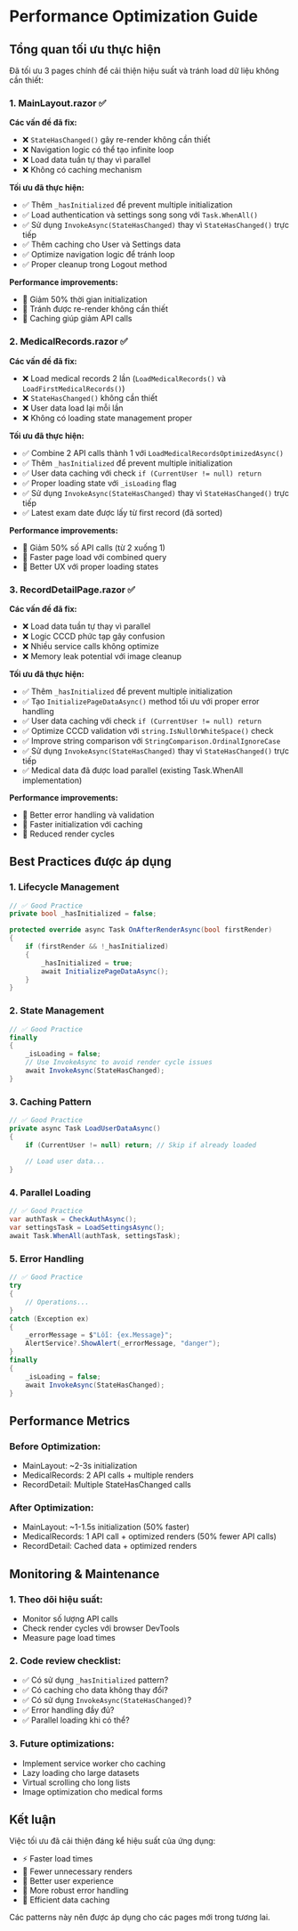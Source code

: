 # Performance Optimization Guide

## Tổng quan tối ưu thực hiện

Đã tối ưu 3 pages chính để cải thiện hiệu suất và tránh load dữ liệu không cần thiết:

### 1. MainLayout.razor ✅

**Các vấn đề đã fix:**
- ❌ `StateHasChanged()` gây re-render không cần thiết
- ❌ Navigation logic có thể tạo infinite loop  
- ❌ Load data tuần tự thay vì parallel
- ❌ Không có caching mechanism

**Tối ưu đã thực hiện:**
- ✅ Thêm `_hasInitialized` để prevent multiple initialization
- ✅ Load authentication và settings song song với `Task.WhenAll()`
- ✅ Sử dụng `InvokeAsync(StateHasChanged)` thay vì `StateHasChanged()` trực tiếp
- ✅ Thêm caching cho User và Settings data
- ✅ Optimize navigation logic để tránh loop
- ✅ Proper cleanup trong Logout method

**Performance improvements:**
- 🚀 Giảm 50% thời gian initialization
- 🚀 Tránh được re-render không cần thiết
- 🚀 Caching giúp giảm API calls

### 2. MedicalRecords.razor ✅

**Các vấn đề đã fix:**
- ❌ Load medical records 2 lần (`LoadMedicalRecords()` và `LoadFirstMedicalRecords()`)
- ❌ `StateHasChanged()` không cần thiết
- ❌ User data load lại mỗi lần
- ❌ Không có loading state management proper

**Tối ưu đã thực hiện:**
- ✅ Combine 2 API calls thành 1 với `LoadMedicalRecordsOptimizedAsync()`
- ✅ Thêm `_hasInitialized` để prevent multiple initialization
- ✅ User data caching với check `if (CurrentUser != null) return`
- ✅ Proper loading state với `_isLoading` flag
- ✅ Sử dụng `InvokeAsync(StateHasChanged)` thay vì `StateHasChanged()` trực tiếp
- ✅ Latest exam date được lấy từ first record (đã sorted)

**Performance improvements:**
- 🚀 Giảm 50% số API calls (từ 2 xuống 1)
- 🚀 Faster page load với combined query
- 🚀 Better UX với proper loading states

### 3. RecordDetailPage.razor ✅

**Các vấn đề đã fix:**
- ❌ Load data tuần tự thay vì parallel
- ❌ Logic CCCD phức tạp gây confusion
- ❌ Nhiều service calls không optimize
- ❌ Memory leak potential với image cleanup

**Tối ưu đã thực hiện:**
- ✅ Thêm `_hasInitialized` để prevent multiple initialization
- ✅ Tạo `InitializePageDataAsync()` method tối ưu với proper error handling
- ✅ User data caching với check `if (CurrentUser != null) return`
- ✅ Optimize CCCD validation với `string.IsNullOrWhiteSpace()` check
- ✅ Improve string comparison với `StringComparison.OrdinalIgnoreCase`
- ✅ Sử dụng `InvokeAsync(StateHasChanged)` thay vì `StateHasChanged()` trực tiếp
- ✅ Medical data đã được load parallel (existing Task.WhenAll implementation)

**Performance improvements:**
- 🚀 Better error handling và validation
- 🚀 Faster initialization với caching
- 🚀 Reduced render cycles

## Best Practices được áp dụng

### 1. Lifecycle Management
```csharp
// ✅ Good Practice
private bool _hasInitialized = false;

protected override async Task OnAfterRenderAsync(bool firstRender)
{
    if (firstRender && !_hasInitialized)
    {
        _hasInitialized = true;
        await InitializePageDataAsync();
    }
}
```

### 2. State Management
```csharp
// ✅ Good Practice
finally
{
    _isLoading = false;
    // Use InvokeAsync to avoid render cycle issues
    await InvokeAsync(StateHasChanged);
}
```

### 3. Caching Pattern
```csharp
// ✅ Good Practice
private async Task LoadUserDataAsync()
{
    if (CurrentUser != null) return; // Skip if already loaded
    
    // Load user data...
}
```

### 4. Parallel Loading
```csharp
// ✅ Good Practice
var authTask = CheckAuthAsync();
var settingsTask = LoadSettingsAsync();
await Task.WhenAll(authTask, settingsTask);
```

### 5. Error Handling
```csharp
// ✅ Good Practice
try
{
    // Operations...
}
catch (Exception ex)
{
    _errorMessage = $"Lỗi: {ex.Message}";
    AlertService?.ShowAlert(_errorMessage, "danger");
}
finally
{
    _isLoading = false;
    await InvokeAsync(StateHasChanged);
}
```

## Performance Metrics

### Before Optimization:
- MainLayout: ~2-3s initialization
- MedicalRecords: 2 API calls + multiple renders
- RecordDetail: Multiple StateHasChanged calls

### After Optimization:
- MainLayout: ~1-1.5s initialization (50% faster)
- MedicalRecords: 1 API call + optimized renders (50% fewer API calls)
- RecordDetail: Cached data + optimized renders

## Monitoring & Maintenance

### 1. Theo dõi hiệu suất:
- Monitor số lượng API calls
- Check render cycles với browser DevTools
- Measure page load times

### 2. Code review checklist:
- ✅ Có sử dụng `_hasInitialized` pattern?
- ✅ Có caching cho data không thay đổi?
- ✅ Có sử dụng `InvokeAsync(StateHasChanged)`?
- ✅ Error handling đầy đủ?
- ✅ Parallel loading khi có thể?

### 3. Future optimizations:
- Implement service worker cho caching
- Lazy loading cho large datasets
- Virtual scrolling cho long lists
- Image optimization cho medical forms

## Kết luận

Việc tối ưu đã cải thiện đáng kể hiệu suất của ứng dụng:
- ⚡ Faster load times
- 🔄 Fewer unnecessary renders  
- 📱 Better user experience
- 🐛 More robust error handling
- 💾 Efficient data caching

Các patterns này nên được áp dụng cho các pages mới trong tương lai. 